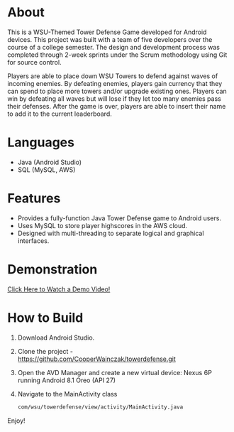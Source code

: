 # About

This is a WSU-Themed Tower Defense Game developed for Android devices. This project was built with a team of five developers over the course of a college semester. The design and development process was completed through 2-week sprints under the Scrum methodology using Git for source control.

Players are able to place down WSU Towers to defend against waves of incoming enemies. By defeating enemies, players gain currency that they can spend to place more towers and/or upgrade existing ones. Players can win by defeating all waves but will lose if they let too many enemies pass their defenses. After the game is over, players are able to insert their name to add it to the current leaderboard.

# Languages

* Java (Android Studio)
* SQL (MySQL, AWS)

# Features
* Provides a fully-function Java Tower Defense game to Android users.
* Uses MySQL to store player highscores in the AWS cloud.
* Designed with multi-threading to separate logical and graphical interfaces.

# Demonstration

[Click Here to Watch a Demo Video!](https://www.youtube.com/watch?v=IHWJn54g9U0&t=2s&ab_channel=Mero3379)

# How to Build

1. Download Android Studio.
2. Clone the project - https://github.com/CooperWainczak/towerdefense.git
3. Open the AVD Manager and create a new virtual device: Nexus 6P running Android 8.1 Oreo (API 27)
4. Navigate to the MainActivity class

   ```sh
   com/wsu/towerdefense/view/activity/MainActivity.java
   ```
   
Enjoy!
